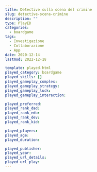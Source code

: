 ```yaml
---
title: Detective sulla scena del crimine
slug: detective-scena-crimine
description: ""
type: PlayED
categories:
  - boardgame
tags:
  - Investigazione
  - Collaborazione
  - App
date: 2020-12-14
lastmod: 2022-12-18

template: played.html
played_category: boardgame
played_skills: []
played_gameplay_complex:
played_gameplay_strategy:
played_gameplay_luck:
played_gameplay_interaction:

played_preferred:
played_rank_dad: 
played_rank_edu:
played_rank_dev:
played_rank_kid: 

played_players: 
played_age: 
played_duration: 

played_publisher: 
played_year: 
played_url_details: 
played_url_play: 
---
```

